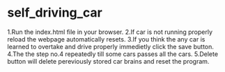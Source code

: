 # self_driving_car
1.Run the index.html file in your browser.
2.If car is not running properly reload the webpage automatically resets.
3.If you think the any car is learned to overtake and drive properly immedietly click the save button.
4.The the step no.4 repeatedly till some cars passes all the cars.
5.Delete button will delete pereviously stored car brains and reset the program.
